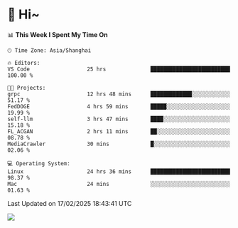 # 👋 Hi~

<!--START_SECTION:waka-->
📊 **This Week I Spent My Time On** 

```text
🕑︎ Time Zone: Asia/Shanghai

🔥 Editors: 
VS Code                  25 hrs              █████████████████████████   100.00 % 

🐱‍💻 Projects: 
grpc                     12 hrs 48 mins      █████████████░░░░░░░░░░░░   51.17 % 
FedDOGE                  4 hrs 59 mins       █████░░░░░░░░░░░░░░░░░░░░   19.99 % 
self-llm                 3 hrs 47 mins       ████░░░░░░░░░░░░░░░░░░░░░   15.18 % 
FL_ACGAN                 2 hrs 11 mins       ██░░░░░░░░░░░░░░░░░░░░░░░   08.78 % 
MediaCrawler             30 mins             █░░░░░░░░░░░░░░░░░░░░░░░░   02.06 % 

💻 Operating System: 
Linux                    24 hrs 36 mins      █████████████████████████   98.37 % 
Mac                      24 mins             ░░░░░░░░░░░░░░░░░░░░░░░░░   01.63 % 
```


 Last Updated on 17/02/2025 18:43:41 UTC
<!--END_SECTION:waka-->

![](https://komarev.com/ghpvc/?username=lvdongyi&label=Profile%20views&color=0e75b6&style=flat)

<!---
lvdongyi/lvdongyi is a ✨ special ✨ repository because its `README.md` (this file) appears on your GitHub profile.
You can click the Preview link to take a look at your changes.
--->
